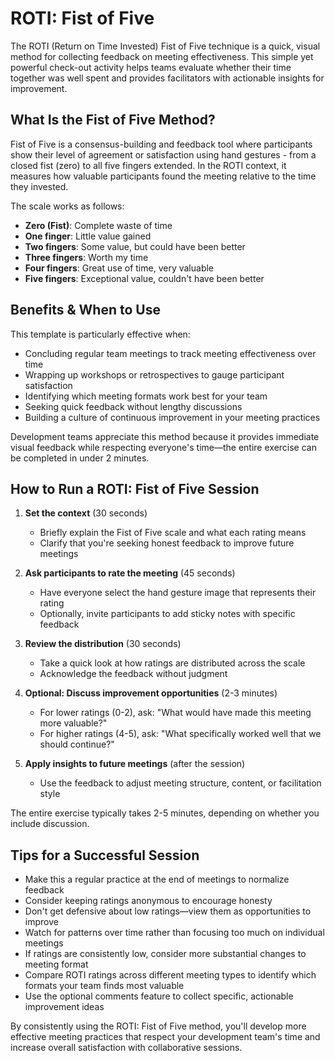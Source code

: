 # ROTI: Fist of Five

The ROTI (Return on Time Invested) Fist of Five technique is a quick, visual method for collecting feedback on meeting effectiveness. This simple yet powerful check-out activity helps teams evaluate whether their time together was well spent and provides facilitators with actionable insights for improvement.

## What Is the Fist of Five Method?

Fist of Five is a consensus-building and feedback tool where participants show their level of agreement or satisfaction using hand gestures - from a closed fist (zero) to all five fingers extended. In the ROTI context, it measures how valuable participants found the meeting relative to the time they invested.

The scale works as follows:
- **Zero (Fist)**: Complete waste of time
- **One finger**: Little value gained
- **Two fingers**: Some value, but could have been better
- **Three fingers**: Worth my time
- **Four fingers**: Great use of time, very valuable
- **Five fingers**: Exceptional value, couldn't have been better

## Benefits & When to Use

This template is particularly effective when:
- Concluding regular team meetings to track meeting effectiveness over time
- Wrapping up workshops or retrospectives to gauge participant satisfaction
- Identifying which meeting formats work best for your team
- Seeking quick feedback without lengthy discussions
- Building a culture of continuous improvement in your meeting practices

Development teams appreciate this method because it provides immediate visual feedback while respecting everyone's time—the entire exercise can be completed in under 2 minutes.

## How to Run a ROTI: Fist of Five Session

1. **Set the context** (30 seconds)
   - Briefly explain the Fist of Five scale and what each rating means
   - Clarify that you're seeking honest feedback to improve future meetings

2. **Ask participants to rate the meeting** (45 seconds)
   - Have everyone select the hand gesture image that represents their rating
   - Optionally, invite participants to add sticky notes with specific feedback

3. **Review the distribution** (30 seconds)
   - Take a quick look at how ratings are distributed across the scale
   - Acknowledge the feedback without judgment

4. **Optional: Discuss improvement opportunities** (2-3 minutes)
   - For lower ratings (0-2), ask: "What would have made this meeting more valuable?"
   - For higher ratings (4-5), ask: "What specifically worked well that we should continue?"

5. **Apply insights to future meetings** (after the session)
   - Use the feedback to adjust meeting structure, content, or facilitation style

The entire exercise typically takes 2-5 minutes, depending on whether you include discussion.

## Tips for a Successful Session

- Make this a regular practice at the end of meetings to normalize feedback
- Consider keeping ratings anonymous to encourage honesty
- Don't get defensive about low ratings—view them as opportunities to improve
- Watch for patterns over time rather than focusing too much on individual meetings
- If ratings are consistently low, consider more substantial changes to meeting format
- Compare ROTI ratings across different meeting types to identify which formats your team finds most valuable
- Use the optional comments feature to collect specific, actionable improvement ideas

By consistently using the ROTI: Fist of Five method, you'll develop more effective meeting practices that respect your development team's time and increase overall satisfaction with collaborative sessions.